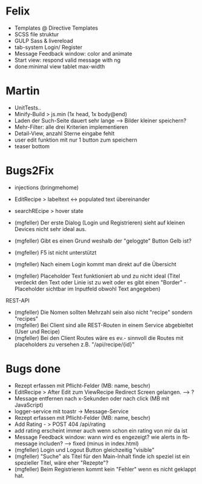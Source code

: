 ﻿# Felix
- Templates @ Directive Templates
- SCSS file struktur
- GULP Sass & livereload 
- tab-system Login/ Register
- Message Feedback window: color and animate
- Start view: respond valid message with ng
- done:minimal view tablet max-width

# Martin
- UnitTests..
- Minify-Build > js.min (1x head, 1x body@end)
- Laden der Such-Seite dauert sehr lange --> Bilder kleiner speichern?
- Mehr-Filter: alle drei Kriterien implementieren
- Detail-View, anzahl Sterne eingabe fehlt
- user edit funktion mit nur 1 button zum speichern
- teaser bottom

# Bugs2Fix
- injections (bringmehome)
- EditRecipe > labeltext <-> populated text übereinander
- searchREcipe > hover state

- (mgfeller) Der erste Dialog (Login und Registrieren) sieht auf kleinen Devices nicht sehr ideal aus. 
- (mgfeller) Gibt es einen Grund weshalb der "geloggte" Button Gelb ist? 
- (mgfeller) F5 ist nicht unterstützt 
- (mgfeller) Nach einem Login kommt man direkt auf die Übersicht 
- (mgfeller) Placeholder Text funktioniert ab und zu nicht ideal (Titel verdeckt den Text oder Linie ist zu weit oder es gibt einen "Border" - Placeholder sichtbar im Inputfeld obwohl Text angegeben)

REST-API
- (mgfeller) Die Nomen sollten Mehrzahl sein also nicht "recipe" sondern "recipes" 
- (mgfeller) Bei Client sind alle REST-Routen in einem Service abgebieltet (User und Recipe) 
- (mgfeller) Bei den Client Routes wäre es ev.- sinnvoll die Routes mit placeholders zu versehen z.B.  "/api/recipe/{id}"

# Bugs done
- Rezept erfassen mit Pflicht-Felder (MB: name, beschr)
- EditRecipe > After Edit zum ViewRecipe Redirect Screen gelangen. --> ?
- Message entfernen nach x-Sekunden oder nach click             (MB mit JavaScript)
- logger-service mit toastr -> Message-Service
- Rezept erfassen mit Pflicht-Felder (MB: name, beschr)
- Add Rating - > POST 404 /api/rating
- add rating erscheint immer auch wenn schon ein rating von mir da ist
- Message Feedback window: wann wird es engezeigt? wie alerts in fb-message includen? --> fixed (minus in index.html)
- (mgfeller) Login und Logout Button gleichzeitig "visible"  
- (mgfeller) "Suche" als Titel für den Main-Inhalt finde ich speziel ist ein spezieller Titel, wäre eher "Rezepte"? 
- (mgfeller) Beim Registrieren kommt kein "Fehler" wenn es nicht geklappt hat. 
